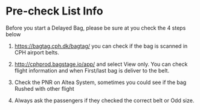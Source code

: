 # Pre-check List Info

Before you start a Delayed Bag, please be sure at you check the 4 steps below

1. https://bagtag.cph.dk/bagtag/
you can check if the bag is scanned in CPH airport belts.

1. http://cphprod.bagstage.io/app/ and select View only.
You can check flight information and when First/last bag is deliver to the belt.

1. Check the PNR on Altea System, sometimes you could see if the bag Rushed with other flight

1. Always ask the passengers if they checked the correct belt or Odd size.